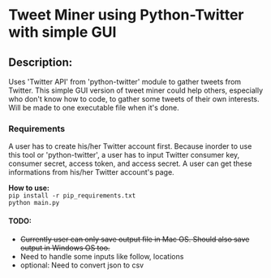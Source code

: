 <h1>Tweet Miner using Python-Twitter with simple GUI</h1>

<div>
  <h2>Description:</h2>
  <p>Uses 'Twitter API' from 'python-twitter' module to gather tweets from Twitter. This simple GUI version of tweet miner could help others, especially who don't know how to code, to gather some tweets of their own interests. Will be made to one executable file when it's done. </p>
</div>
<div>
  <h3>Requirements</h3>
  <p>A user has to create his/her Twitter account first. Because inorder to use this tool or 'python-twitter', a user has to input Twitter consumer key, consumer secret, access token, and access secret. A user can get these informations from his/her Twitter account's page.</p>
</div>
<div>
  <b>How to use:</b><br>
  <code>pip install -r pip_requirements.txt</code><br>
  <code>python main.py</code>
</div>

<h4>TODO:</h4>
<ul>
  <strike><li>Currently user can only save output file in Mac OS. Should also save output in Windows OS too.</li></strike>
  <li>Need to handle some inputs like follow, locations</li>
  <li>optional: Need to convert json to csv</li>
</ul>
